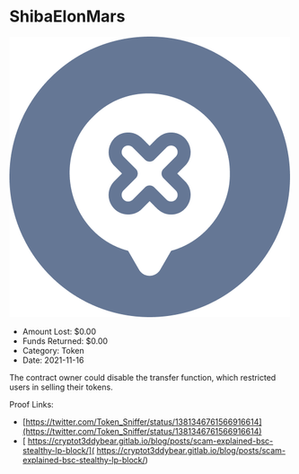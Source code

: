 # ShibaElonMars
![ShibaElonMars](/rektimages/ShibaElonMars.png)
- Amount Lost: $0.00
- Funds Returned: $0.00
- Category: Token
- Date: 2021-11-16

The contract owner could disable the transfer function, which restricted users in selling their tokens.  
  



Proof Links:
- [https://twitter.com/Token_Sniffer/status/1381346761566916614](https://twitter.com/Token_Sniffer/status/1381346761566916614)
- [ https://cryptot3ddybear.gitlab.io/blog/posts/scam-explained-bsc-stealthy-lp-block/]( https://cryptot3ddybear.gitlab.io/blog/posts/scam-explained-bsc-stealthy-lp-block/)


